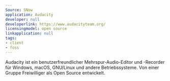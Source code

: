 ```yaml
---
Source: SNow
application: Audacity
developer: null
developerlink: https://www.audacityteam.org/
licensingmodel: open source
linkapplication: null
tags:
- client
- foss
---
```

Audacity ist ein benutzerfreundlicher Mehrspur-Audio-Editor und -Recorder für Windows, macOS, GNU/Linux und andere Betriebssysteme.
Von einer Gruppe Freiwilliger als Open Source entwickelt.
